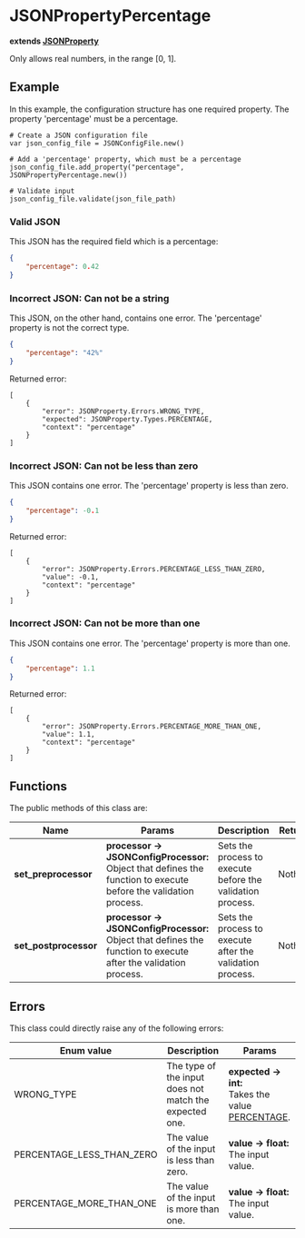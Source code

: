 # JSONPropertyPercentage

**extends [JSONProperty](./JSON-PROPERTY.md)**

Only allows real numbers, in the range [0, 1].

## Example

In this example, the configuration structure has one required property. The property 'percentage' must be a percentage.

```GDScript
# Create a JSON configuration file
var json_config_file = JSONConfigFile.new()

# Add a 'percentage' property, which must be a percentage
json_config_file.add_property("percentage", JSONPropertyPercentage.new())

# Validate input
json_config_file.validate(json_file_path)
```

### Valid JSON

This JSON has the required field which is a percentage:

```JSON
{
    "percentage": 0.42
}
```

### Incorrect JSON: Can not be a string

This JSON, on the other hand, contains one error. The 'percentage' property is not the correct type.

```JSON
{
    "percentage": "42%"
}
```

Returned error:

```GDScript
[
    {
        "error": JSONProperty.Errors.WRONG_TYPE,
        "expected": JSONProperty.Types.PERCENTAGE,
        "context": "percentage"
    }
]
```

### Incorrect JSON: Can not be less than zero

This JSON contains one error. The 'percentage' property is less than zero.

```JSON
{
    "percentage": -0.1
}
```

Returned error:

```GDScript
[
    {
        "error": JSONProperty.Errors.PERCENTAGE_LESS_THAN_ZERO,
        "value": -0.1,
        "context": "percentage"
    }
]
```

### Incorrect JSON: Can not be more than one

This JSON contains one error. The 'percentage' property is more than one.

```JSON
{
    "percentage": 1.1
}
```

Returned error:

```GDScript
[
    {
        "error": JSONProperty.Errors.PERCENTAGE_MORE_THAN_ONE,
        "value": 1.1,
        "context": "percentage"
    }
]
```

## Functions

The public methods of this class are:

| Name | Params | Description | Returns |
|-|-|-|-|
| **set_preprocessor** | **processor -> JSONConfigProcessor:** <br> Object that defines the function to execute before the validation process. | Sets the process to execute before the validation process. | Nothing. |
| **set_postprocessor** | **processor -> JSONConfigProcessor:** <br> Object that defines the function to execute after the validation process. | Sets the process to execute after the validation process. | Nothing. |

## Errors

This class could directly raise any of the following errors:

| Enum value | Description | Params |
|-|-|-|
| WRONG_TYPE | The type of the input does not match the expected one. | **expected -> int:** <br> Takes the value [PERCENTAGE](./ENUMS.md).
| PERCENTAGE_LESS_THAN_ZERO | The value of the input is less than zero. | **value -> float:** <br> The input value.
| PERCENTAGE_MORE_THAN_ONE | The value of the input is more than one. | **value -> float:** <br> The input value.